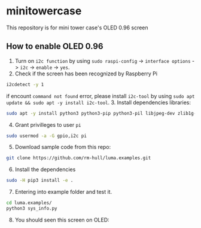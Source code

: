# minitowercase
This repository is for mini tower case's OLED 0.96 screen 
## How to enable OLED 0.96
1. Turn on `i2c function` by using `sudo raspi-config` -> `interface options` -> `i2c` -> `enable` -> `yes`.
2. Check if the screen has been recognized by Raspberry Pi
```bash
i2cdetect -y 1 
```
if encount `command not found` error, please install `i2c-tool` by using `sudo apt update && sudo apt -y install i2c-tool`.
3. Install dependencies libraries:
```bash
sudo apt -y install python3 python3-pip python3-pil libjpeg-dev zlib1g-dev libfreetype6-dev liblcms2-dev libopenjp2-7 libtiff5
```
4. Grant privilleges to user `pi`
```bash
sudo usermod -a -G gpio,i2c pi
```
5. Download sample code from this repo:
```bash
git clone https://github.com/rm-hull/luma.examples.git
```
6. Install the dependencies
```bash
sudo -H pip3 install -e .
```
7. Entering into example folder and test it.
```bash
cd luma.examples/
python3 sys_info.py
```
8. You should seen this screen on OLED:


